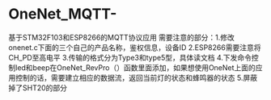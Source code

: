 # OneNet_MQTT-
基于STM32F103和ESP8266的MQTT协议应用
需要注意的部分：1.修改onenet.c下面的三个自己的产品名称，鉴权信息，设备ID
                2.ESP8266需要注意将CH_PD至高电平
                3.传输的格式分为Type3和type5型，具体读文档
                4.下发命令控制led和beep在OneNet_RevPro（）函数里面添加，如果想使用OneNet上面的应用控制的话，需要建立相应的数据流，返回当前灯的状态和蜂鸣器的状态
                5.屏蔽掉了SHT20的部分
                
